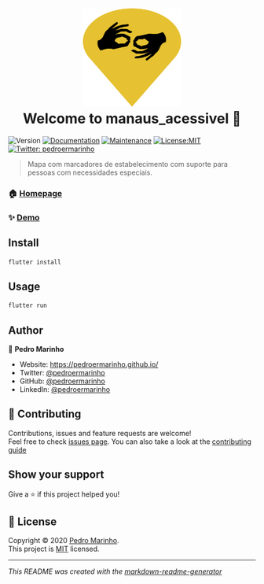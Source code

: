 

<h1 align="center">
<img src="icon.png" height="200" width="200"><br/>
Welcome to manaus_acessivel 👋

</h1>
<p>
<img alt="Version" src="https://img.shields.io/badge/version-1.1.0+2-blue.svg?cacheSeconds=2592000" />
<a href="https://github.com/pedroermarinho/manaus_acessivel#readme" target="_blank"><img alt="Documentation" src="https://img.shields.io/badge/documentation-yes-brightgreen.svg" /></a>
<a href="https://github.com/pedroermarinho/manaus_acessivel/graphs/commit-activity" target="_blank"><img alt="Maintenance" src="https://img.shields.io/badge/Maintained%3F-yes-green.svg" /></a>
<a href="https://github.com/pedroermarinho/manaus_acessivel/blob/master/LICENSE" target="_blank"><img alt="License:MIT" src="https://img.shields.io/badge/License-MIT-yellow.svg" /></a>
<a href="https://twitter.com/pedroermarinho" target="_blank"><img alt="Twitter: pedroermarinho" src="https://img.shields.io/twitter/follow/pedroermarinho.svg?style=social" /></a>
</p>

> Mapa com marcadores de estabelecimento com suporte para pessoas com necessidades especiais.
### 🏠 [Homepage](https://github.com/pedroermarinho/manaus_acessivel#readme)
### ✨ [Demo](https://github.com/pedroermarinho/manaus_acessivel#readme)
## Install
```sh
flutter install

```

## Usage
```sh
flutter run

```


## Author
👤 **Pedro Marinho**
* Website: https://pedroermarinho.github.io/
* Twitter: [@pedroermarinho](https://twitter.com/pedroermarinho)
* GitHub: [@pedroermarinho](https://github.com/{github_username})
* LinkedIn: [@pedroermarinho](https://linkedin.com/in/{author_linkedin_username})



## 🤝 Contributing
Contributions, issues and feature requests are welcome!<br />Feel free to check [issues page](https://github.com/pedroermarinho/manaus_acessivel/issues). You can also take a look at the [contributing guide](https://github.com/pedroermarinho/manaus_acessivel/blob/master/CONTRIBUTING.md)
## Show your support
Give a ⭐️ if this project helped you!

## 📝 License

Copyright © 2020 [Pedro Marinho](https://github.com/pedroermarinho ).<br/>
This project is [MIT](https://github.com/pedroermarinho/manaus_acessivel/blob/master/LICENSE) licensed.

---
_This README was created with the [markdown-readme-generator](https://github.com/pedroermarinho/markdown-readme-generator)_
